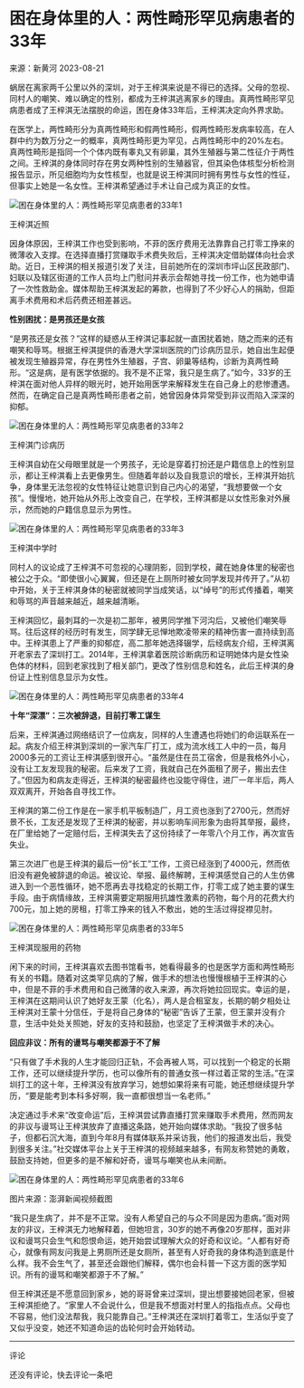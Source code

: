 # 困在身体里的人：两性畸形罕见病患者的33年

来源：新黄河 2023-08-21

蜗居在离家两千公里以外的深圳，对于王梓淇来说是不得已的选择。父母的忽视、同村人的嘲笑、难以确定的性别，都成为王梓淇逃离家乡的理由。真两性畸形罕见病患者成了王梓淇无法摆脱的命运，困在身体33年后，王梓淇决定向外界求助。

在医学上，两性畸形分为真两性畸形和假两性畸形，假两性畸形发病率较高，在人群中约为数万分之一的概率，真两性畸形更为罕见，占两性畸形中的20%左右。真两性畸形是指同一个个体内既有睾丸又有卵巢，其外生殖器与第二性征介于两性之间。王梓淇的身体同时存在男女两种性别的生殖器官，但其染色体核型分析检测报告显示，所见细胞均为女性核型，也就是说王梓淇同时拥有男性与女性的性征，但事实上她是一名女性。王梓淇希望通过手术让自己成为真正的女性。

![困在身体里的人：两性畸形罕见病患者的33年1](https://res.cqnews.net/ires/2023/8/21/vIQEWpOdSmrEixMidO2lPEyHVCJ0XuXOzNr.JPEG)

王梓淇近照

因身体原因，王梓淇工作也受到影响，不菲的医疗费用无法靠靠自己打零工挣来的微薄收入支撑。在选择直播打赏赚取手术费失败后，王梓淇决定借助媒体向社会求助。近日，王梓淇的相关报道引发了关注，目前她所在的深圳市坪山区民政部门、妇联以及辖区街道的工作人员均上门慰问并表示会帮她寻找一份工作，也为她申请了一次性救助金。媒体帮助王梓淇发起的筹款，​也得到了不少好心人的捐助，但距离手术费用和术后药费还相差甚远。

**性别困扰：是男孩还是女孩**

“是男孩还是女孩？”这样的疑惑从王梓淇记事起就一直困扰着她，随之而来的还有嘲笑和辱骂。根据王梓淇提供的香港大学深圳医院的门诊病历显示，她自出生起便被发现生殖器异常，存在男性外生殖器，子宫、卵巢等结构，诊断为真两性畸形。“这是病，是有医学依据的。我不是不正常，我只是生病了。”如今，33岁的王梓淇在面对他人异样的眼光时，她开始用医学来解释发生在自己身上的悲惨遭遇。然而，在确定自己是真两性畸形患者之前，她曾因身体异常受到非议而陷入深深的抑郁。

![困在身体里的人：两性畸形罕见病患者的33年2](https://res.cqnews.net/ires/2023/8/21/FNmaTIspOXRglZUYNRBg568gTlRj8Zjgiqa.JPEG)

王梓淇门诊病历

王梓淇自幼在父母眼里就是一个男孩子，无论是穿着打扮还是户籍信息上的性别显示，都让王梓淇看上去更像男生。但随着年龄以及自我意识的增长，王梓淇开始抗争，身体里无法忽视的女性特征让她意识到自己内心的渴望，“我想要做一个女孩”。慢慢地，她开始从外形上改变自己，在学校，王梓淇都是以女性形象对外展示，然而她的户籍信息显示为男性。

![困在身体里的人：两性畸形罕见病患者的33年3](https://res.cqnews.net/ires/2023/8/21/Imw4qEM9fRwew8esY70ribZVuqaahBdXy7s.JPEG)

王梓淇中学时

同村人的议论成了王梓淇不可忽视的心理阴影，回到学校，藏在她身体里的秘密也被公之于众。“即使很小心翼翼，但还是在上厕所时被女同学发现并传开了。”从初中开始，关于王梓淇身体的秘密就被同学当成笑话，以“绰号”的形式传播着，嘲笑和辱骂的声音越来越近，越来越清晰。

王梓淇回忆，最刺耳的一次是初二那年，被男同学推下河沟后，又被他们嘲笑辱骂。往后这样的经历时有发生，同学肆无忌惮地欺凌带来的精神伤害一直持续到高中。王梓淇患上了严重的抑郁症，高二那年她选择辍学，后经病友介绍，王梓淇离开老家去了深圳打工。2014年，王梓淇拿着医院诊断病历和证明她体内是女性染色体的材料，回到老家找到了相关部门，更改了性别信息和姓名，此后王梓淇的身份证上性别信息显示为女性。

![困在身体里的人：两性畸形罕见病患者的33年4](https://res.cqnews.net/ires/2023/8/21/eesiNTwZSfdze8uLYxA4sXgZ99ficAOUURw.JPEG)

**十年“深漂”：三次被辞退，目前打零工谋生**

后来，王梓淇通过网络结识了一位病友，同样的人生遭遇也将她们的命运联系在一起。病友介绍王梓淇到深圳的一家汽车厂打工，成为流水线工人中的一员，每月2000多元的工资让王梓淇感到很开心。“虽然是住在员工宿舍，但是我格外小心，没有让工友发现我的秘密。后来发了工资，我就自己在外面租了房子，搬出去住了。”但因为和病友走得近，王梓淇的秘密最终也没能守得住，进厂一年半后，两人双双离开，开始各自寻找工作。

王梓淇的第二份工作是在一家手机平板制造厂，月工资也涨到了2700元，然而好景不长，工友还是发现了王梓淇的秘密，并以影响车间形象为由将其举报，最终，在厂里给她了一定赔付后，王梓淇失去了这份持续了一年零八个月工作，再次宣告失业。

第三次进厂也是王梓淇的最后一份“长工”工作，工资已经涨到了4000元，然而依旧没有避免被辞退的命运。被议论、举报、最终解聘，王梓淇感觉自己的人生仿佛进入到一个恶性循环，她不愿再去寻找稳定的长期工作，打零工成了她主要的谋生手段。由于病情缘故，王梓淇需要定期服用抗雄性激素的药物，每个月的花费大约700元，加上她的房租，打零工挣来的钱入不敷出，她的生活过得捉襟见肘。

![困在身体里的人：两性畸形罕见病患者的33年5](https://res.cqnews.net/ires/2023/8/21/BKcP0NNER4aJUzkZCiYhaP2ryN8TqeolgwT.JPEG)

王梓淇现服用的药物

闲下来的时间，王梓淇喜欢去图书馆看书，她看得最多的也是医学方面和两性畸形有关的书籍。随着对这类罕见病的了解，做手术的想法也慢慢根植于王梓淇的心中，但是不菲的手术费用和自己微薄的收入来源，再次将她拉回现实。幸运的是，王梓淇在这期间认识了她好友王蒙（化名），两人是合租室友，长期的朝夕相处让王梓淇对王蒙十分信任，于是将自己身体的“秘密”告诉了王蒙，但王蒙并没有介意，生活中处处关照她，好友的支持和鼓励，也坚定了王梓淇做手术的决心。

**回应非议：所有的谩骂与嘲笑都源于不了解**

“只有做了手术我的人生才能回归正轨，不会再被人骂，可以找到一个稳定的长期工作，还可以继续提升学历，也可以像所有的普通女孩一样过着正常的生活。”在深圳打工的这十年，王梓淇没有放弃学习，她想如果将来有可能，她还想继续提升学历，“要是能考到本科多好啊，我一直都很想当一名老师。”

决定通过手术来“改变命运”后，王梓淇尝试靠直播打赏来赚取手术费用，然而网友的非议与谩骂让王梓淇放弃了直播这条路，她开始向媒体求助。“我投了很多帖子，但都石沉大海，直到今年8月有媒体联系并采访我，他们的报道发出后，我受到很多关注。”社交媒体平台上关于王梓淇的视频越来越多，有网友称赞她的勇敢，鼓励支持她，但更多的是不解和好奇，谩骂与嘲笑也从未间断。

![困在身体里的人：两性畸形罕见病患者的33年6](https://res.cqnews.net/ires/2023/8/21/DeZKWMDD9GJ7beYreIm7ANfCMdSPvoqejkl.JPEG)

图片来源：澎湃新闻视频截图

“我只是生病了，并不是不正常。没有人希望自己的与众不同是因为患病。”面对网友的非议，王梓淇无力地解释着，但她坦言，30岁的她不再像20岁那样，面对非议和谩骂只会生气和怨恨命运，她开始尝试理解大众的好奇和议论。“人都有好奇心，就像有网友问我是上男厕所还是女厕所，甚至有人好奇我的身体构造到底是什么样。我不会生气了，甚至还会跟他们解释，偶尔也会科普一下这方面的医学知识。所有的谩骂和嘲笑都源于不了解。”

但王梓淇还是不愿意回到家乡，她的哥哥曾来过深圳，提出想要接她回老家，但被王梓淇拒绝了。“家里人不会说什么，但是我不想面对村里人的指指点点。父母也不容易，他们没法帮我，我只能靠自己。”王梓淇还在深圳打着零工，生活似乎变了又似乎没变，她还不知道命运的齿轮何时会开始转动。

--- 

评论

还没有评论，快去评论一条吧